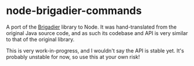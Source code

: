 # node-brigadier-commands

A port of the [Brigadier](https://github.com/Mojang/brigadier) library to Node. It was hand-translated from the original Java source code, and as such its codebase and API is very similar to that of the original library.

This is very work-in-progress, and I wouldn't say the API is stable yet. It's probably unstable for now, so use this at your own risk!
